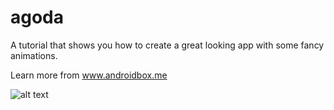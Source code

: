 # agoda
A tutorial that shows you how to create a great looking app with some fancy animations.

Learn more from www.androidbox.me

![alt text](https://github.com/steve1rm/agoda/blob/master/agoda.jpg "screenshot")
